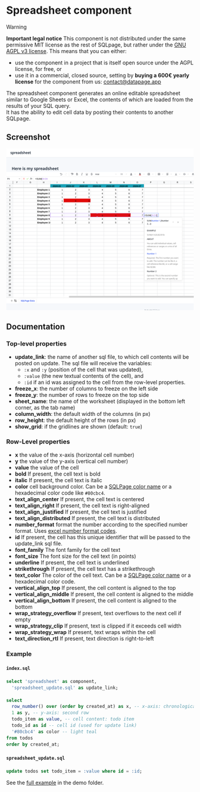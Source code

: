 # Spreadsheet component

> [!WARNING]
> **Important legal notice** This component is not distributed under the same permissive MIT license as the rest of SQLpage, but rather under the [GNU AGPL v3 license](./LICENSE).
> This means that you can either:
> - use the component in a project that is itself open source under the AGPL license, for free, or
> - use it in a commercial, closed source, setting by **buying a 600€ yearly license** for the component from us: contact@datapage.app

The spreadsheet component generates an online editable spreadsheet similar to Google Sheets or Excel, the contents of which are loaded from the results of your SQL query.  
It has the ability to edit cell data by posting their contents to another SQLpage.

## Screenshot

![screenshot](docs/screenshot.png)
## Documentation
### Top-level properties

- **update\_link**:  the name of another sql file, to which cell contents will be posted on update. The sql file will receive the variables:
  - `:x` and `:y` (position of the cell that was updated),
  - `:value` (the new textual contents of the cell), and
  - `:id` if an id was assigned to the cell from the row-level properties.
- **freeze\_x**: the number of columns to freeze on the left side
- **freeze\_y**: the number of rows to freeze on the top side
- **sheet\_name**: the name of the worksheet (displayed in the bottom left corner, as the tab name)
- **column\_width**: the default width of the columns (in px)
- **row\_height**: the default height of the rows (in px)
- **show\_grid**: if the gridlines are shown (default: `true`)

### Row-Level properties

- **x** the value of the x-axis (horizontal cell number)
- **y** the value of the y-axis (vertical cell number)
- **value** the value of the cell
- **bold** If present, the cell text is bold
- **italic** If present, the cell text is italic
- **color** cell background color. Can be a [SQLPage color name](https://sql.datapage.app/colors.sql) or a hexadecimal color code like `#80cbc4`.
- **text_align_center** If present, the cell text is centered
- **text_align_right** If present, the cell text is right-aligned
- **text_align_justified** If present, the cell text is justified
- **text_align_distributed** If present, the cell text is distributed
- **number_format** format the number according to the specified number format. Uses [excel number format codes](https://support.microsoft.com/en-us/office/number-format-codes-5026bbd6-04bc-48cd-bf33-80f18b4eae68).
- **id** If present, the cell has this unique identifier that will be passed to the update_link sql file.
- **font_family** The font family for the cell text
- **font_size** The font size for the cell text (in points)
- **underline** If present, the cell text is underlined
- **strikethrough** If present, the cell text has a strikethrough
- **text_color** The color of the cell text. Can be a [SQLPage color name](https://sql.datapage.app/colors.sql) or a hexadecimal color code.
- **vertical_align_top** If present, the cell content is aligned to the top
- **vertical_align_middle** If present, the cell content is aligned to the middle
- **vertical_align_bottom** If present, the cell content is aligned to the bottom
- **wrap_strategy_overflow** If present, text overflows to the next cell if empty
- **wrap_strategy_clip** If present, text is clipped if it exceeds cell width
- **wrap_strategy_wrap** If present, text wraps within the cell
- **text_direction_rtl** If present, text direction is right-to-left

### Example

#### `index.sql`
```sql
select 'spreadsheet' as component,
  'spreadsheet_update.sql' as update_link;

select 
  row_number() over (order by created_at) as x, -- x-axis: chronological order
  1 as y, -- y-axis: second row
  todo_item as value, -- cell content: todo item
  todo_id as id -- cell id (used for update link)
  '#80cbc4' as color -- light teal
from todos
order by created_at;
```
#### `spreadsheet_update.sql`

```sql
update todos set todo_item = :value where id = :id;
```

See the [full example](./demo/spreadsheet.sql) in the demo folder.
